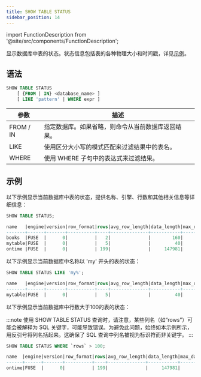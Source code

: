 ```yaml
---
title: SHOW TABLE STATUS
sidebar_position: 14
---
```

import FunctionDescription from '@site/src/components/FunctionDescription';

<FunctionDescription description="引入或更新版本：v1.2.131"/>

显示数据库中表的状态。状态信息包括表的各种物理大小和时间戳，详见[示例](#examples)。

## 语法

```sql
SHOW TABLE STATUS
    [ {FROM | IN} <database_name> ]
    [ LIKE 'pattern' | WHERE expr ]
```

| 参数       | 描述                                                                                   |
|------------|----------------------------------------------------------------------------------------|
| FROM / IN  | 指定数据库。如果省略，则命令从当前数据库返回结果。                                     |
| LIKE       | 使用区分大小写的模式匹配来过滤结果中的表名。                                           |
| WHERE      | 使用 WHERE 子句中的表达式来过滤结果。                                                  |

## 示例

以下示例显示当前数据库中表的状态，提供名称、引擎、行数和其他相关信息等详细信息：

```sql
SHOW TABLE STATUS;

name   |engine|version|row_format|rows|avg_row_length|data_length|max_data_length|index_length|data_free|auto_increment|create_time                  |update_time|check_time|collation|checksum|comment|cluster_by|
-------+------+-------+----------+----+--------------+-----------+---------------+------------+---------+--------------+-----------------------------+-----------+----------+---------+--------+-------+----------+
books  |FUSE  |      0|          |   2|              |        160|               |         713|         |              |2023-09-25 06:40:47.237 +0000|           |          |         |        |       |          |
mytable|FUSE  |      0|          |   5|              |         40|               |        1665|         |              |2023-08-28 07:53:05.455 +0000|           |          |         |        |       |((a + 1)) |
ontime |FUSE  |      0|          | 199|              |     147981|               |       22961|         |              |2023-09-19 07:04:06.414 +0000|           |          |         |        |       |          |
```

以下示例显示当前数据库中名称以 'my' 开头的表的状态：

```sql
SHOW TABLE STATUS LIKE 'my%';

name   |engine|version|row_format|rows|avg_row_length|data_length|max_data_length|index_length|data_free|auto_increment|create_time                  |update_time|check_time|collation|checksum|comment|cluster_by|
-------+------+-------+----------+----+--------------+-----------+---------------+------------+---------+--------------+-----------------------------+-----------+----------+---------+--------+-------+----------+
mytable|FUSE  |      0|          |   5|              |         40|               |        1665|         |              |2023-08-28 07:53:05.455 +0000|           |          |         |        |       |((a + 1)) |
```

以下示例显示当前数据库中行数大于100的表的状态：

:::note
使用 SHOW TABLE STATUS 查询时，请注意，某些列名（如“rows”）可能会被解释为 SQL 关键字，可能导致错误。为避免此问题，始终如本示例所示，用反引号将列名括起来。这确保了 SQL 查询中列名被视为标识符而非关键字。
:::

```sql
SHOW TABLE STATUS WHERE `rows` > 100;

name  |engine|version|row_format|rows|avg_row_length|data_length|max_data_length|index_length|data_free|auto_increment|create_time                  |update_time|check_time|collation|checksum|comment|cluster_by|
------+------+-------+----------+----+--------------+-----------+---------------+------------+---------+--------------+-----------------------------+-----------+----------+---------+--------+-------+----------+
ontime|FUSE  |      0|          | 199|              |     147981|               |       22961|         |              |2023-09-19 07:04:06.414 +0000|           |          |         |        |       |          |
```
